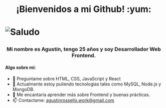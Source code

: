 <h1 align="center" > ¡Bienvenidos a mi Github! :yum:<h1/>
  
![Saludo](https://okdiario.com/img/2018/03/26/esasky-el-nuevo-atlas-estelar-con-el-que-explorar-los-detalles-del-universo-3.jpg)
  
<h3 align="center"> Mi nombre es Agustín, tengo 25 años y soy Desarrollador Web Frontend. </h3>
  
<h4> Algo sobre mi: </h4>
  
- 💬 Preguntame sobre HTML, CSS, JavaScript y React
- 🌱 Actualmente estoy puliendo tecnologias tales como MySQL, Node.js y MongoDB.
- 🤔 Me encantaría aprender más sobre Frontend y buenas prácticas.
- 📫 Contactame: agustinrossello.work@gmail.com


